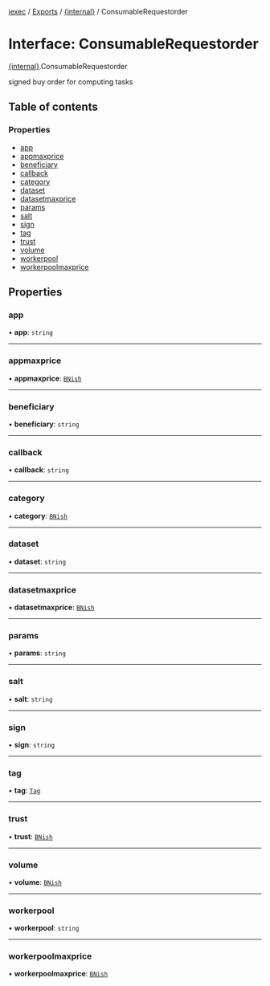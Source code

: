 [iexec](../README.md) / [Exports](../modules.md) / [{internal}](../modules/internal_.md) / ConsumableRequestorder

# Interface: ConsumableRequestorder

[{internal}](../modules/internal_.md).ConsumableRequestorder

signed buy order for computing tasks

## Table of contents

### Properties

- [app](internal_.ConsumableRequestorder.md#app)
- [appmaxprice](internal_.ConsumableRequestorder.md#appmaxprice)
- [beneficiary](internal_.ConsumableRequestorder.md#beneficiary)
- [callback](internal_.ConsumableRequestorder.md#callback)
- [category](internal_.ConsumableRequestorder.md#category)
- [dataset](internal_.ConsumableRequestorder.md#dataset)
- [datasetmaxprice](internal_.ConsumableRequestorder.md#datasetmaxprice)
- [params](internal_.ConsumableRequestorder.md#params)
- [salt](internal_.ConsumableRequestorder.md#salt)
- [sign](internal_.ConsumableRequestorder.md#sign)
- [tag](internal_.ConsumableRequestorder.md#tag)
- [trust](internal_.ConsumableRequestorder.md#trust)
- [volume](internal_.ConsumableRequestorder.md#volume)
- [workerpool](internal_.ConsumableRequestorder.md#workerpool)
- [workerpoolmaxprice](internal_.ConsumableRequestorder.md#workerpoolmaxprice)

## Properties

### app

• **app**: `string`

___

### appmaxprice

• **appmaxprice**: [`BNish`](../modules/internal_.md#bnish)

___

### beneficiary

• **beneficiary**: `string`

___

### callback

• **callback**: `string`

___

### category

• **category**: [`BNish`](../modules/internal_.md#bnish)

___

### dataset

• **dataset**: `string`

___

### datasetmaxprice

• **datasetmaxprice**: [`BNish`](../modules/internal_.md#bnish)

___

### params

• **params**: `string`

___

### salt

• **salt**: `string`

___

### sign

• **sign**: `string`

___

### tag

• **tag**: [`Tag`](../modules/internal_.md#tag)

___

### trust

• **trust**: [`BNish`](../modules/internal_.md#bnish)

___

### volume

• **volume**: [`BNish`](../modules/internal_.md#bnish)

___

### workerpool

• **workerpool**: `string`

___

### workerpoolmaxprice

• **workerpoolmaxprice**: [`BNish`](../modules/internal_.md#bnish)
